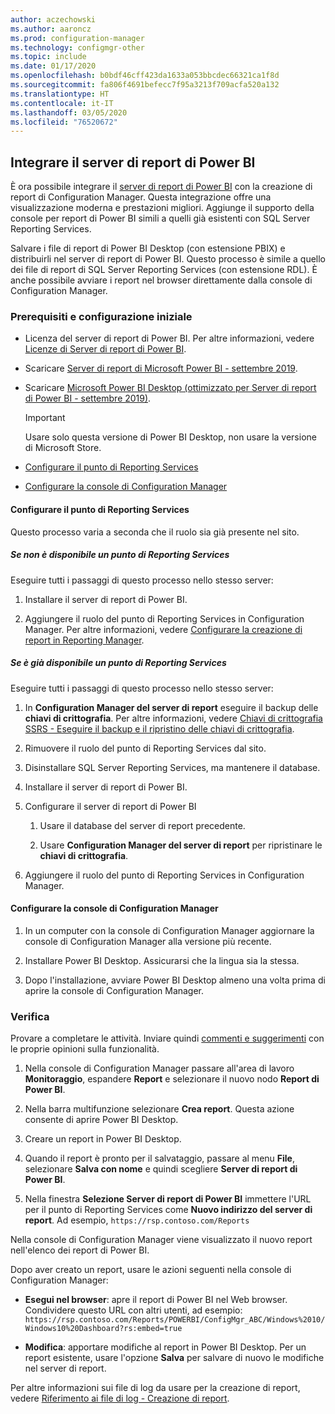 ```yaml
---
author: aczechowski
ms.author: aaroncz
ms.prod: configuration-manager
ms.technology: configmgr-other
ms.topic: include
ms.date: 01/17/2020
ms.openlocfilehash: b0bdf46cff423da1633a053bbcdec66321ca1f8d
ms.sourcegitcommit: fa806f4691befecc7f95a3213f709acfa520a132
ms.translationtype: HT
ms.contentlocale: it-IT
ms.lasthandoff: 03/05/2020
ms.locfileid: "76520672"
---
```

## <a name="bkmk_powerbi"></a> Integrare il server di report di Power BI

<!--3721603-->

È ora possibile integrare il [server di report di Power BI](https://docs.microsoft.com/power-bi/report-server/get-started) con la creazione di report di Configuration Manager. Questa integrazione offre una visualizzazione moderna e prestazioni migliori. Aggiunge il supporto della console per report di Power BI simili a quelli già esistenti con SQL Server Reporting Services.

Salvare i file di report di Power BI Desktop (con estensione PBIX) e distribuirli nel server di report di Power BI. Questo processo è simile a quello dei file di report di SQL Server Reporting Services (con estensione RDL). È anche possibile avviare i report nel browser direttamente dalla console di Configuration Manager.

### <a name="prerequisites-and-initial-setup"></a>Prerequisiti e configurazione iniziale

- Licenza del server di report di Power BI. Per altre informazioni, vedere [Licenze di Server di report di Power BI](https://docs.microsoft.com/power-bi/report-server/get-started#licensing-power-bi-report-server).

- Scaricare [Server di report di Microsoft Power BI - settembre 2019](https://www.microsoft.com/download/details.aspx?id=57270).

- Scaricare [Microsoft Power BI Desktop (ottimizzato per Server di report di Power BI - settembre 2019)](https://www.microsoft.com/download/details.aspx?id=57271).

    > [!IMPORTANT]
    > Usare solo questa versione di Power BI Desktop, non usare la versione di Microsoft Store.

- [Configurare il punto di Reporting Services](#bkmk_powerbi-rsp)

- [Configurare la console di Configuration Manager](#bkmk_powerbi-console)

#### <a name="bkmk_powerbi-rsp"></a> Configurare il punto di Reporting Services

Questo processo varia a seconda che il ruolo sia già presente nel sito.

##### <a name="if-you-dont-have-a-reporting-services-point"></a>Se non è disponibile un punto di Reporting Services

Eseguire tutti i passaggi di questo processo nello stesso server:

1. Installare il server di report di Power BI.

2. Aggiungere il ruolo del punto di Reporting Services in Configuration Manager. Per altre informazioni, vedere [Configurare la creazione di report in Reporting Manager](/configmgr/core/servers/manage/configuring-reporting).

##### <a name="if-you-already-have-a-reporting-services-point"></a>Se è già disponibile un punto di Reporting Services

Eseguire tutti i passaggi di questo processo nello stesso server:

1. In **Configuration Manager del server di report** eseguire il backup delle **chiavi di crittografia**. Per altre informazioni, vedere [Chiavi di crittografia SSRS - Eseguire il backup e il ripristino delle chiavi di crittografia](https://docs.microsoft.com/sql/reporting-services/install-windows/ssrs-encryption-keys-back-up-and-restore-encryption-keys).

1. Rimuovere il ruolo del punto di Reporting Services dal sito.

1. Disinstallare SQL Server Reporting Services, ma mantenere il database.

1. Installare il server di report di Power BI.

1. Configurare il server di report di Power BI

    1. Usare il database del server di report precedente.

    1. Usare **Configuration Manager del server di report** per ripristinare le **chiavi di crittografia**.

1. Aggiungere il ruolo del punto di Reporting Services in Configuration Manager.

#### <a name="bkmk_powerbi-console"></a> Configurare la console di Configuration Manager

1. In un computer con la console di Configuration Manager aggiornare la console di Configuration Manager alla versione più recente.

1. Installare Power BI Desktop. Assicurarsi che la lingua sia la stessa.

1. Dopo l'installazione, avviare Power BI Desktop almeno una volta prima di aprire la console di Configuration Manager.

### <a name="try-it-out"></a>Verifica

Provare a completare le attività. Inviare quindi [commenti e suggerimenti](/configmgr/core/understand/find-help#product-feedback) con le proprie opinioni sulla funzionalità.

1. Nella console di Configuration Manager passare all'area di lavoro **Monitoraggio**, espandere **Report** e selezionare il nuovo nodo **Report di Power BI**.

1. Nella barra multifunzione selezionare **Crea report**. Questa azione consente di aprire Power BI Desktop.

1. Creare un report in Power BI Desktop.

1. Quando il report è pronto per il salvataggio, passare al menu **File**, selezionare **Salva con nome** e quindi scegliere **Server di report di Power BI**.

1. Nella finestra **Selezione Server di report di Power BI** immettere l'URL per il punto di Reporting Services come **Nuovo indirizzo del server di report**. Ad esempio, `https://rsp.contoso.com/Reports`

Nella console di Configuration Manager viene visualizzato il nuovo report nell'elenco dei report di Power BI.

Dopo aver creato un report, usare le azioni seguenti nella console di Configuration Manager:

- **Esegui nel browser**: apre il report di Power BI nel Web browser. Condividere questo URL con altri utenti, ad esempio: `https://rsp.contoso.com/Reports/POWERBI/ConfigMgr_ABC/Windows%2010/Windows10%20Dashboard?rs:embed=true`

- **Modifica**: apportare modifiche al report in Power BI Desktop. Per un report esistente, usare l'opzione **Salva** per salvare di nuovo le modifiche nel server di report.

Per altre informazioni sui file di log da usare per la creazione di report, vedere [Riferimento ai file di log - Creazione di report](/configmgr/core/plan-design/hierarchy/log-files#BKMK_ReportLog).
